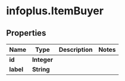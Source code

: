 # infoplus.ItemBuyer

## Properties
Name | Type | Description | Notes
------------ | ------------- | ------------- | -------------
**id** | **Integer** |  | 
**label** | **String** |  | 


